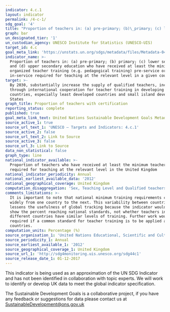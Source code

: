 ```yaml
---
indicator: 4.c.1
layout: indicator
permalink: /4-c-1/
sdg_goal: '4'
title: "Proportion of teachers in: (a) pre-primary; (b)\_primary; (c) lower secondary; and (d) upper secondary education who have received at least the minimum organized teacher training (e.g. pedagogical training) pre-service or in-service required for teaching at the relevant level in a given country"
graph: bar
un_designated_tier: '1'
un_custodian_agency: UNESCO Institute for Statistics (UNESCO-UIS)
target_id: 4.c
goal_meta_link: 'https://unstats.un.org/sdgs/metadata/files/Metadata-04-0C-01.pdf'
indicator_name: >-
  Proportion of teachers in: (a) pre-primary; (b) primary; (c) lower secondary;
  and (d) upper secondary education who have received at least the minimum
  organized teacher training (e.g. pedagogical training) pre-service or
  in-service required for teaching at the relevant level in a given country.
target: >-
  By 2030, substantially increase the supply of qualified teachers, including
  through international cooperation for teacher training in developing
  countries, especially least developed countries and small island developing
  States
graph_title: Proportion of teachers with certification
reporting_status: complete
published: true
goal_meta_link_text: United Nations Sustainable Development Goals Metadata (pdf 218kB)
source_active_1: true
source_url_text_1: 'UNESCO – Targets and Indicators: 4.c.1'
source_active_2: false
source_url_text_2: Link to Source
source_active_3: false
source_url_3: Link to Source
data_non_statistical: false
graph_type: line
national_indicator_available: >-
  Proportion of teachers who have received at least the minimum teacher training
  required for teaching at the relevant level in the United Kingdom
national_indicator_periodicity: Annual
national_earliest_available_data: '2012'
national_geographical_coverage: United Kingdom
computation_disaggregation: 'Sex, Teaching Level and Qualified teachers'
comments_limitations: >-
  It is important to note that national minimum training requirements can vary
  widely from one country to the next. This variability between countries
  lessens the usefulness of global tracking because the indicator would only
  show the percent reaching national standards, not whether teachers in
  different countries have similar levels of training. Further work would be
  required if a common standard for teacher training is to be applied across
  countries.
computation_units: Percentage (%)
source_organisation_1: 'United Nations Educational, Scientific and Cultural Organization (UNESCO)'
source_periodicity_1: Annual
source_earliest_available_1: '2012'
source_geographical_coverage_1: United Kingdom
source_url_1: 'http://sdg4monitoring.uis.unesco.org/sdg44c1'
source_release_date_1: 01-12-2017
---
```

This indicator is being used as an approximation of the UN SDG Indicator and has not been identified in collaboration with topic experts. We will work to identify or develop UK data to meet the global indicator specification.

The Sustainable Development Goals is a collaborative project, if you have any feedback or suggestions for data please contact us at <SustainableDevelopment@ons.gov.uk>  


